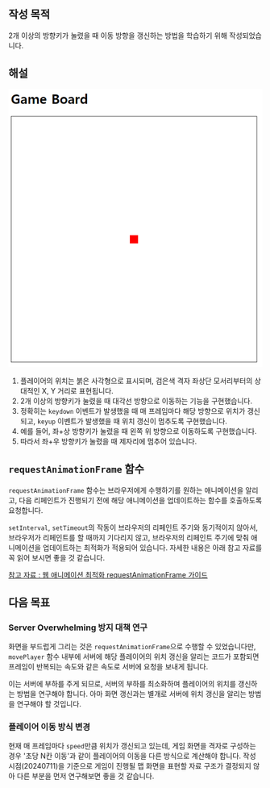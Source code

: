 ## 작성 목적

2개 이상의 방향키가 눌렸을 때 이동 방향을 갱신하는 방법을 학습하기 위해 작성되었습니다.

## 해설

![image](./assets/01.png)

1. 플레이어의 위치는 붉은 사각형으로 표시되며, 검은색 격자 좌상단 모서리부터의 상대적인 X, Y 거리로 표현됩니다.
2. 2개 이상의 방향키가 눌렸을 때 대각선 방향으로 이동하는 기능을 구현했습니다.
3. 정확히는 `keydown` 이벤트가 발생했을 때 매 프레임마다 해당 방향으로 위치가 갱신되고, `keyup` 이벤트가 발생했을 때 위치 갱신이 멈추도록 구현했습니다.
4. 예를 들어, 좌+상 방향키가 눌렸을 때 왼쪽 위 방향으로 이동하도록 구현했습니다.
5. 따라서 좌+우 방향키가 눌렸을 때 제자리에 멈추어 있습니다.

## `requestAnimationFrame` 함수

`requestAnimationFrame` 함수는 브라우저에게 수행하기를 원하는 애니메이션을 알리고, 다음 리페인트가 진행되기 전에 해당 애니메이션을 업데이트하는 함수를 호출하도록 요청합니다.

`setInterval`, `setTimeout`의 작동이 브라우저의 리페인트 주기와 동기적이지 않아서, 브라우저가 리페인트를 할 때까지 기다리지 않고, 브라우저의 리페인트 주기에 맞춰 애니메이션을 업데이트하는 최적화가 적용되어 있습니다. 자세한 내용은 아래 참고 자료를 꼭 읽어 보시면 좋을 것 같습니다.

[참고 자료 : 웹 애니메이션 최적화 requestAnimationFrame 가이드](https://inpa.tistory.com/entry/%F0%9F%8C%90-requestAnimationFrame-%EA%B0%80%EC%9D%B4%EB%93%9C)

## 다음 목표

### Server Overwhelming 방지 대책 연구

화면을 부드럽게 그리는 것은 `requestAnimationFrame`으로 수행할 수 있었습니다만, `movePlayer` 함수 내부에 서버에 해당 플레이어의 위치 갱신을 알리는 코드가 포함되면 프레임이 반복되는 속도와 같은 속도로 서버에 요청을 보내게 됩니다.

이는 서버에 부하를 주게 되므로, 서버의 부하를 최소화하며 플레이어의 위치를 갱신하는 방법을 연구해야 합니다. 아마 화면 갱신과는 별개로 서버에 위치 갱신을 알리는 방법을 연구해야 할 것입니다.

### 플레이어 이동 방식 변경

현재 매 프레임마다 `speed`만큼 위치가 갱신되고 있는데, 게임 화면을 격자로 구성하는 경우 '초당 N칸 이동'과 같이 플레이어의 이동을 다른 방식으로 계산해야 합니다. 작성 시점(20240711)을 기준으로 게임이 진행될 맵 화면을 표현할 자료 구조가 결정되지 않아 다른 부분을 먼저 연구해보면 좋을 것 같습니다.